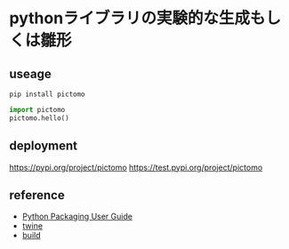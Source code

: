 # pythonライブラリの実験的な生成もしくは雛形

## useage
`pip install pictomo`
```python
import pictomo
pictomo.hello()
```

## deployment
https://pypi.org/project/pictomo
https://test.pypi.org/project/pictomo

## reference
* [Python Packaging User Guide](https://packaging.python.org/ja/latest/guides/modernize-setup-py-project/)
* [twine](https://twine.readthedocs.io/en/stable/)
* [build](https://setuptools.pypa.io/en/latest/userguide/quickstart.html)